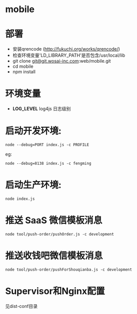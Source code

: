 mobile
===========

# 部署
- 安装qrencode (http://fukuchi.org/works/qrencode/)
- 检查环境变量'LD_LIBRARY_PATH'是否包含/usr/local/lib
- git clone git@git.wosai-inc.com:web/mobile.git
- cd mobile
- npm install

# 环境变量
- **LOG_LEVEL** log4js 日志级别

# 启动开发环境:
```
node --debug=PORT index.js -c PROFILE
```
eg:
```
node --debug=8138 index.js -c fengming
```

# 启动生产环境:
```
node index.js
```
# 推送 SaaS 微信模板消息
```
node tool/push-order/pushOrder.js -c development
```

# 推送收钱吧微信模板消息
```
node tool/push-order/pushForShouqianba.js -c development
```

# Supervisor和Nginx配置
见dist-conf目录